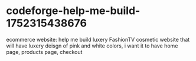 # codeforge-help-me-build-1752315438676
ecommerce website: help me build luxery FashionTV cosmetic website that will have luxery deisgn of pink and white colors, i want it to have home page, products page, checkout
